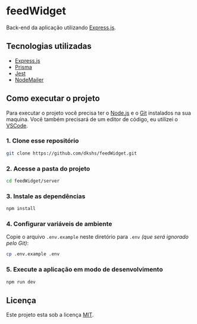 # feedWidget

Back-end da aplicação utilizando [Express.js](https://expressjs.com/).

## Tecnologias utilizadas

- [Express.js](https://expressjs.com/)
- [Prisma](https://www.prisma.io/)
- [Jest](https://jestjs.io/)
- [NodeMailer](https://nodemailer.com/about/)

## Como executar o projeto

Para executar o projeto você precisa ter o [Node.js](https://nodejs.dev) e o [Git](https://git-scm.com) instalados na sua maquina. Você também precisará de um editor de código, eu utilizei o [VSCode](https://code.visualstudio.com).

### 1. Clone esse repositório

```bash
git clone https://github.com/dkshs/feedWidget.git
```

### 2. Acesse a pasta do projeto

```bash
cd feedWidget/server
```

### 3. Instale as dependências

```bash
npm install
```

### 4. Configurar variáveis de ambiente

Copie o arquivo `.env.example` neste diretório para `.env` *(que será ignorado pelo Git)*:

```bash
cp .env.example .env
```

### 5. Execute a aplicação em modo de desenvolvimento

```bash
npm run dev
```

## Licença

Este projeto esta sob a licença [MIT](../LICENSE).
